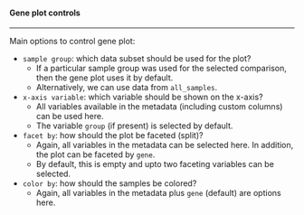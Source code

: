 #### Gene plot controls
-----------------------

Main options to control gene plot:

- `sample group`: which data subset should be used for the plot?
  - If a particular sample group was used for the selected
    comparison, then the gene plot uses it by default.
  - Alternatively, we can use data from `all_samples`.
- `x-axis variable`: which variable should be shown on the x-axis?
  - All variables available in the metadata (including custom
    columns) can be used here.
  - The variable `group` (if present) is selected by default.
- `facet by`: how should the plot be faceted (split)?
  - Again, all variables in the metadata can be selected here.
    In addition, the plot can be faceted by `gene`.
  - By default, this is empty and upto two faceting variables
    can be selected.
- `color by`: how should the samples be colored?
  - Again, all variables in the metadata plus `gene` (default)
    are options here.

